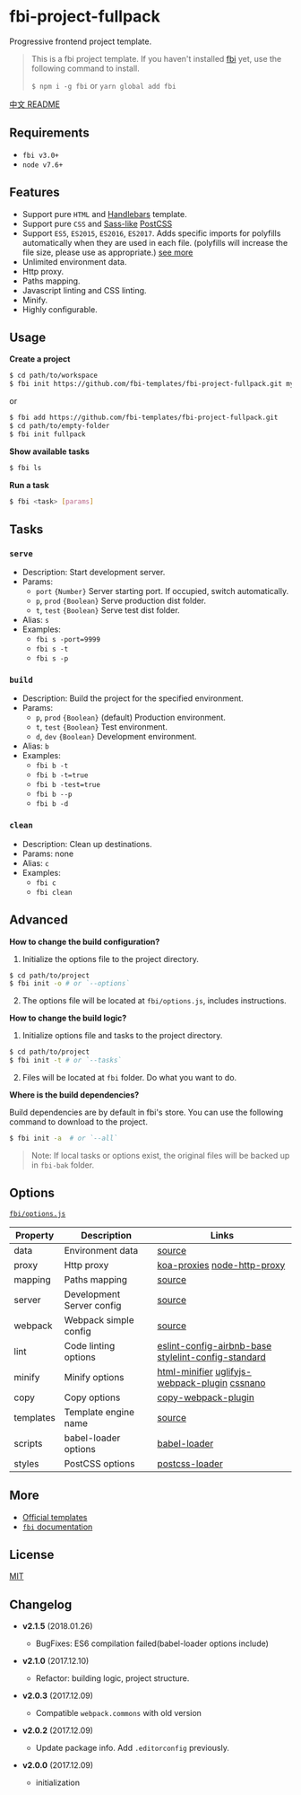 # fbi-project-fullpack
Progressive frontend project template.

> This is a fbi project template. If you haven't installed [fbi](https://github.com/AlloyTeam/fbi) yet, use the following command to install.
>
> `$ npm i -g fbi` or `yarn global add fbi`

[中文 README](./README_zh.md)

## Requirements
- `fbi v3.0+`
- `node v7.6+`

## Features
- Support pure `HTML` and [Handlebars](http://handlebarsjs.com/) template.
- Support pure `CSS` and [Sass-like](https://github.com/jonathantneal/precss) [PostCSS](http://postcss.org/)
- Support `ES5`, `ES2015`, `ES2016`, `ES2017`. Adds specific imports for polyfills automatically when they are used in each file. (polyfills will increase the file size, please use as appropriate.) [see more](https://github.com/babel/babel/tree/master/packages/babel-preset-env#usebuiltins-usage)
- Unlimited environment data.
- Http proxy.
- Paths mapping.
- Javascript linting and CSS linting.
- Minify.
- Highly configurable. 


## Usage

**Create a project**
```bash
$ cd path/to/workspace
$ fbi init https://github.com/fbi-templates/fbi-project-fullpack.git my-project
```

or

```bash
$ fbi add https://github.com/fbi-templates/fbi-project-fullpack.git
$ cd path/to/empty-folder
$ fbi init fullpack
```

**Show available tasks**
```bash
$ fbi ls
```

**Run a task**
```bash
$ fbi <task> [params]
```

## Tasks

### `serve`
- Description: Start development server.
- Params:
  - `port` `{Number}` Server starting port. If occupied, switch automatically.
  - `p`, `prod` `{Boolean}` Serve production dist folder.
  - `t`, `test` `{Boolean}` Serve test dist folder.
- Alias: `s`
- Examples:
  - `fbi s -port=9999`
  - `fbi s -t`
  - `fbi s -p`

### `build`
- Description: Build the project for the specified environment.
- Params:
  - `p`, `prod` `{Boolean}` (default) Production environment.
  - `t`, `test` `{Boolean}` Test environment.
  - `d`, `dev` `{Boolean}` Development environment.
- Alias: `b`
- Examples:
  - `fbi b -t`
  - `fbi b -t=true`
  - `fbi b -test=true`
  - `fbi b --p`
  - `fbi b -d`
### `clean`
- Description: Clean up destinations.
- Params: none
- Alias: `c`
- Examples:
  - `fbi c`
  - `fbi clean`


## Advanced
**How to change the build configuration?**
1. Initialize the options file to the project directory. 
```bash
$ cd path/to/project
$ fbi init -o # or `--options`
```
2. The options file will be located at `fbi/options.js`, includes instructions. 

**How to change the build logic?**
1. Initialize options file and tasks to the project directory. 
```bash
$ cd path/to/project
$ fbi init -t # or `--tasks`
```
2. Files will be located at `fbi` folder. Do what you want to do.

**Where is the build dependencies?**

Build dependencies are by default in fbi's store. You can use the following command to download to the project.

```bash
$ fbi init -a  # or `--all`
```
> Note: If local tasks or options exist, the original files will be backed up in `fbi-bak` folder.

## Options
[`fbi/options.js`](https://github.com/fbi-templates/fbi-project-fullpack/blob/master/fbi/options.js)

| Property	| Description | Links |
| --------  | ----------- | ----------- |
| data	| Environment data | [source](https://github.com/fbi-templates/fbi-project-fullpack/blob/master/fbi/options.js#L11) |
| proxy	| Http proxy | [koa-proxies](https://github.com/vagusX/koa-proxies/blob/master/examples/server.js#L11)  [node-http-proxy](https://github.com/nodejitsu/node-http-proxy#options) |
| mapping	| Paths mapping | [source](https://github.com/fbi-templates/fbi-project-fullpack/blob/master/fbi/options.js#L43) |
| server	| Development Server config | [source](https://github.com/fbi-templates/fbi-project-fullpack/blob/master/fbi/options.js#L90) |
| webpack	| Webpack simple config | [source](https://github.com/fbi-templates/fbi-project-fullpack/blob/master/fbi/options.js#L98) |
| lint	| Code linting options | [eslint-config-airbnb-base](https://github.com/airbnb/javascript/tree/master/packages/eslint-config-airbnb-base)  [stylelint-config-standard](https://github.com/stylelint/stylelint-config-standard) |
| minify	| Minify options | [html-minifier](https://github.com/kangax/html-minifier#options-quick-reference)  [uglifyjs-webpack-plugin](https://github.com/webpack-contrib/uglifyjs-webpack-plugin/#options)  [cssnano](http://cssnano.co/guides/presets/#how-do-presets-work) |
| copy	| Copy options | [copy-webpack-plugin](https://github.com/webpack-contrib/copy-webpack-plugin#usage) |
| templates	| Template engine name | [source](https://github.com/fbi-templates/fbi-project-fullpack/blob/master/fbi/options.js#L192) |
| scripts	| babel-loader options | [babel-loader](https://github.com/babel/babel-loader#options) |
| styles	| PostCSS options | [postcss-loader](https://github.com/postcss/postcss-loader#options) |


## More
- [Official templates](https://github.com/fbi-templates)
- [`fbi` documentation](https://neikvon.gitbooks.io/fbi/content/)

## License
[MIT](https://opensource.org/licenses/MIT)

## Changelog

- **v2.1.5**  (2018.01.26)
  - BugFixes: ES6 compilation failed(babel-loader options include)

- **v2.1.0**  (2017.12.10)
  - Refactor: building logic, project structure.

- **v2.0.3**  (2017.12.09)
  - Compatible `webpack.commons` with old version

- **v2.0.2**  (2017.12.09)
  - Update package info. Add `.editorconfig` previously.

- **v2.0.0**  (2017.12.09)
  - initialization


